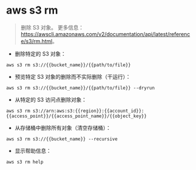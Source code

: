 # aws s3 rm

> 删除 S3 对象。
> 更多信息：<https://awscli.amazonaws.com/v2/documentation/api/latest/reference/s3/rm.html>。

- 删除特定的 S3 对象：

`aws s3 rm s3://{{bucket_name}}/{{path/to/file}}`

- 预览特定 S3 对象的删除而不实际删除（干运行）：

`aws s3 rm s3://{{bucket_name}}/{{path/to/file}} --dryrun`

- 从特定的 S3 访问点删除对象：

`aws s3 rm s3://arn:aws:s3:{{region}}:{{account_id}}:{{access_point}}/{{access_point_name}}/{{object_key}}`

- 从存储桶中删除所有对象（清空存储桶）：

`aws s3 rm s3://{{bucket_name}} --recursive`

- 显示帮助信息：

`aws s3 rm help`